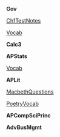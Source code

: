 
**Gov**

<a href="Gov/Ch1TestNotes.html">Ch1TestNotes</a>

<a href="Gov/Vocab.html">Vocab</a>


**Calc3**

<a href=""></a>


**APStats**

<a href="APStats/Vocab.html">Vocab</a>


**APLit**

<a href="APLit/MacbethQuestions.html">MacbethQuestions</a>

<a href="APLit/PoetryVocab.html">PoetryVocab</a>


**APCompSciPrinc**

<a href=""></a>


**AdvBusMgmt**

<a href=""></a>


